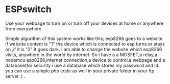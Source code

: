 # ESPswitch
Use your webpage to turn on or turn off your devices at home or anywhere from everywhere.

Simple algorithm of this system works like this;
esp8266 goes to a website if website content is "1" the device which is connected to esp turns or stays on ,if it is "2" it goes dark.
I am able to change the website which esp8266 visits, anywhere in the world by internet.
So i have a a MOSFET,a relay,a nodemcu esp8266,internet connection,a device to control,a webpage and a database(for security i use a database which stores my password and id. you can use a simple php code as well in your private folder in your ftp server. ) .



